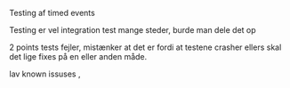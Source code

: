 Testing af timed events

Testing er vel integration test mange steder, burde man dele det op

2 points tests fejler, mistænker at det er fordi at testene crasher ellers skal det lige fixes på en eller anden måde. 


lav known issuses ,
